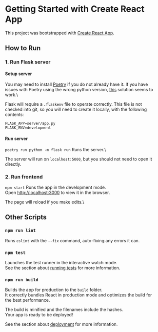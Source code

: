 # Getting Started with Create React App

This project was bootstrapped with [Create React App](https://github.com/facebook/create-react-app).

## How to Run

### 1. Run Flask server

#### Setup server

You may need to install [Poetry](https://python-poetry.org/) if you do not already have it. If you have issues with Poetry using the wrong python version, [this](https://github.com/python-poetry/poetry/issues/655#issuecomment-735634429) solution seems to work.\

Flask will require a `.flaskenv` file to operate correctly. This file is not checked into git, so you will need to create it locally, with the following contents:

```
FLASK_APP=server/app.py
FLASK_ENV=development
```
#### Run server

`poetry run python -m flask run`
Runs the server.\

The server will run on `localhost:5000`, but you should not need to open it directly.

### 2. Run frontend

`npm start`
Runs the app in the development mode.\
Open [http://localhost:3000](http://localhost:3000) to view it in the browser.

The page will reload if you make edits.\

## Other Scripts

### `npm run lint`

Runs `eslint` with the `--fix` command, auto-fixing any errors it can.

### `npm test`

Launches the test runner in the interactive watch mode.\
See the section about [running tests](https://facebook.github.io/create-react-app/docs/running-tests) for more information.

### `npm run build`

Builds the app for production to the `build` folder.\
It correctly bundles React in production mode and optimizes the build for the best performance.

The build is minified and the filenames include the hashes.\
Your app is ready to be deployed!

See the section about [deployment](https://facebook.github.io/create-react-app/docs/deployment) for more information.

